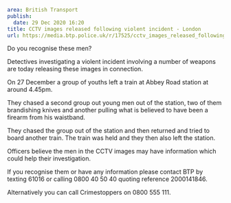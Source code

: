```yaml
area: British Transport
publish:
  date: 29 Dec 2020 16:20
title: CCTV images released following violent incident - London
url: https://media.btp.police.uk/r/17525/cctv_images_released_following_violent_incident_-
```

Do you recognise these men?

Detectives investigating a violent incident involving a number of weapons are today releasing these images in connection.

On 27 December a group of youths left a train at Abbey Road station at around 4.45pm.

They chased a second group out young men out of the station, two of them brandishing knives and another pulling what is believed to have been a firearm from his waistband.

They chased the group out of the station and then returned and tried to board another train. The train was held and they then also left the station.

Officers believe the men in the CCTV images may have information which could help their investigation.

If you recognise them or have any information please contact BTP by texting 61016 or calling 0800 40 50 40 quoting reference 2000141846.

Alternatively you can call Crimestoppers on 0800 555 111.
